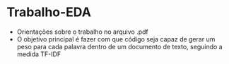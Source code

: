 # Trabalho-EDA

- Orientações sobre o trabalho no arquivo .pdf
- O objetivo principal é fazer com que código seja capaz de gerar um peso para cada palavra dentro de um documento de texto, seguindo a medida TF-IDF
